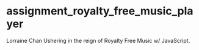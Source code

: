 # assignment_royalty_free_music_player
Lorraine Chan
Ushering in the reign of Royalty Free Music w/ JavaScript.
